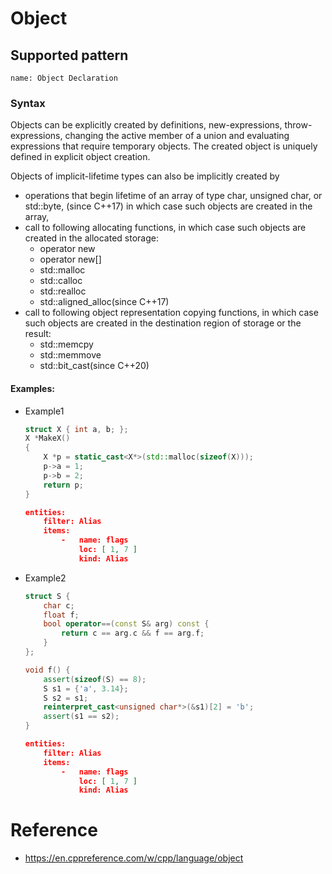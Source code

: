 # Object

## Supported pattern
```
name: Object Declaration
```
### Syntax
Objects can be explicitly created by definitions, new-expressions, throw-expressions, changing the active member of a union and evaluating expressions that require temporary objects. The created object is uniquely defined in explicit object creation.

Objects of implicit-lifetime types can also be implicitly created by

- operations that begin lifetime of an array of type char, unsigned char, or std::byte, (since C++17) in which case such objects are created in the array,
- call to following allocating functions, in which case such objects are created in the allocated storage:
  - operator new
  - operator new[]
  - std::malloc
  - std::calloc
  - std::realloc
  - std::aligned_alloc(since C++17)
- call to following object representation copying functions, in which case such objects are created in the destination region of storage or the result:
  - std::memcpy
  - std::memmove
  - std::bit_cast(since C++20)



#### Examples: 

- Example1
    ``` cpp
    struct X { int a, b; };
    X *MakeX()
    {
        X *p = static_cast<X*>(std::malloc(sizeof(X)));
        p->a = 1;
        p->b = 2;
        return p;
    }
    ```

    ``` json
    entities:
        filter: Alias
        items:
            -   name: flags
                loc: [ 1, 7 ]
                kind: Alias
    ```

- Example2
    ``` cpp
    struct S {
        char c;  
        float f; 
        bool operator==(const S& arg) const { 
            return c == arg.c && f == arg.f;
        }
    };
 
    void f() {
        assert(sizeof(S) == 8);
        S s1 = {'a', 3.14};
        S s2 = s1;
        reinterpret_cast<unsigned char*>(&s1)[2] = 'b'; 
        assert(s1 == s2); 
    }
    ```

    ``` json
    entities:
        filter: Alias
        items:
            -   name: flags
                loc: [ 1, 7 ]
                kind: Alias
    ```

# Reference
- https://en.cppreference.com/w/cpp/language/object

